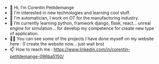 - 👋 Hi, I’m Corentin Petitdemange
- 👀 I'm interested in new technologies and learning cool stuff.
- 👷 I'm automatician, I work on OT for the manufactoring industry.
- 🌱 I’m currently learning python, framwork django, flask, react... unreal engine for simulation...  for develop my competence for create new type of application.  
- 👨‍💻 You can see some of the projects I have done myself on my website here : (I create the website now... just wait bro)
- 📫 How to reach me : https://www.linkedin.com/in/corentin-petitdemange-096ba5150/
